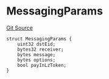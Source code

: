 # MessagingParams
[Git Source](https://github.com/malda-protocol/malda-lending/blob/413dc9221d099e8e0b7a9a3f94769f4666aaf31b/src\interfaces\external\layerzero\v2\ILayerZeroEndpointV2.sol)


```solidity
struct MessagingParams {
    uint32 dstEid;
    bytes32 receiver;
    bytes message;
    bytes options;
    bool payInLzToken;
}
```

